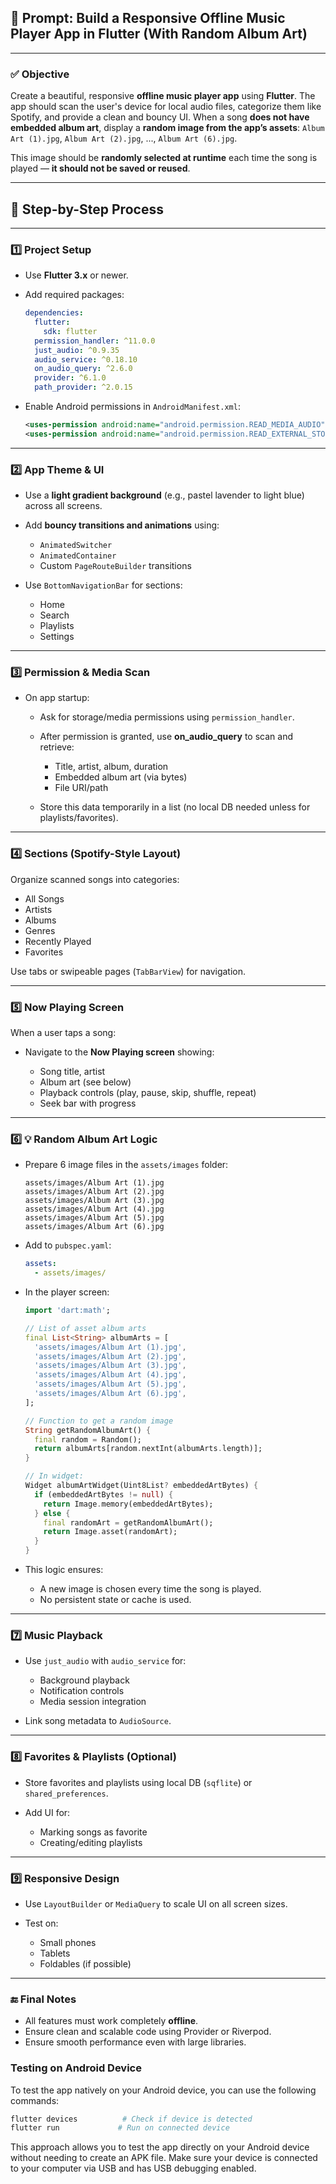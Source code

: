 ## 🎯 **Prompt: Build a Responsive Offline Music Player App in Flutter (With Random Album Art)**

---

### ✅ **Objective**

Create a beautiful, responsive **offline music player app** using **Flutter**. The app should scan the user's device for local audio files, categorize them like Spotify, and provide a clean and bouncy UI. When a song **does not have embedded album art**, display a **random image from the app’s assets**:
`Album Art (1).jpg`, `Album Art (2).jpg`, ..., `Album Art (6).jpg`.

This image should be **randomly selected at runtime** each time the song is played — **it should not be saved or reused**.

---

## 🧱 Step-by-Step Process

---

### 1️⃣ **Project Setup**

* Use **Flutter 3.x** or newer.
* Add required packages:

  ```yaml
  dependencies:
    flutter:
      sdk: flutter
    permission_handler: ^11.0.0
    just_audio: ^0.9.35
    audio_service: ^0.18.10
    on_audio_query: ^2.6.0
    provider: ^6.1.0
    path_provider: ^2.0.15
  ```
* Enable Android permissions in `AndroidManifest.xml`:

  ```xml
  <uses-permission android:name="android.permission.READ_MEDIA_AUDIO"/>
  <uses-permission android:name="android.permission.READ_EXTERNAL_STORAGE"/>
  ```

---

### 2️⃣ **App Theme & UI**

* Use a **light gradient background** (e.g., pastel lavender to light blue) across all screens.
* Add **bouncy transitions and animations** using:

  * `AnimatedSwitcher`
  * `AnimatedContainer`
  * Custom `PageRouteBuilder` transitions
* Use `BottomNavigationBar` for sections:

  * Home
  * Search
  * Playlists
  * Settings

---

### 3️⃣ **Permission & Media Scan**

* On app startup:

  * Ask for storage/media permissions using `permission_handler`.
  * After permission is granted, use **on\_audio\_query** to scan and retrieve:

    * Title, artist, album, duration
    * Embedded album art (via bytes)
    * File URI/path
  * Store this data temporarily in a list (no local DB needed unless for playlists/favorites).

---

### 4️⃣ **Sections (Spotify-Style Layout)**

Organize scanned songs into categories:

* All Songs
* Artists
* Albums
* Genres
* Recently Played
* Favorites

Use tabs or swipeable pages (`TabBarView`) for navigation.

---

### 5️⃣ **Now Playing Screen**

When a user taps a song:

* Navigate to the **Now Playing screen** showing:

  * Song title, artist
  * Album art (see below)
  * Playback controls (play, pause, skip, shuffle, repeat)
  * Seek bar with progress

---

### 6️⃣ **💡 Random Album Art Logic**

* Prepare 6 image files in the `assets/images` folder:

  ```
  assets/images/Album Art (1).jpg
  assets/images/Album Art (2).jpg
  assets/images/Album Art (3).jpg
  assets/images/Album Art (4).jpg
  assets/images/Album Art (5).jpg
  assets/images/Album Art (6).jpg
  ```
* Add to `pubspec.yaml`:

  ```yaml
  assets:
    - assets/images/
  ```
* In the player screen:

  ```dart
  import 'dart:math';

  // List of asset album arts
  final List<String> albumArts = [
    'assets/images/Album Art (1).jpg',
    'assets/images/Album Art (2).jpg',
    'assets/images/Album Art (3).jpg',
    'assets/images/Album Art (4).jpg',
    'assets/images/Album Art (5).jpg',
    'assets/images/Album Art (6).jpg',
  ];

  // Function to get a random image
  String getRandomAlbumArt() {
    final random = Random();
    return albumArts[random.nextInt(albumArts.length)];
  }

  // In widget:
  Widget albumArtWidget(Uint8List? embeddedArtBytes) {
    if (embeddedArtBytes != null) {
      return Image.memory(embeddedArtBytes);
    } else {
      final randomArt = getRandomAlbumArt();
      return Image.asset(randomArt);
    }
  }
  ```
* This logic ensures:

  * A new image is chosen every time the song is played.
  * No persistent state or cache is used.

---

### 7️⃣ **Music Playback**

* Use `just_audio` with `audio_service` for:

  * Background playback
  * Notification controls
  * Media session integration
* Link song metadata to `AudioSource`.

---

### 8️⃣ **Favorites & Playlists (Optional)**

* Store favorites and playlists using local DB (`sqflite`) or `shared_preferences`.
* Add UI for:

  * Marking songs as favorite
  * Creating/editing playlists

---

### 9️⃣ **Responsive Design**

* Use `LayoutBuilder` or `MediaQuery` to scale UI on all screen sizes.
* Test on:

  * Small phones
  * Tablets
  * Foldables (if possible)

---

### 🔚 Final Notes

* All features must work completely **offline**.
* Ensure clean and scalable code using Provider or Riverpod.
* Ensure smooth performance even with large libraries.

### Testing on Android Device

To test the app natively on your Android device, you can use the following commands:

```bash
flutter devices          # Check if device is detected
flutter run             # Run on connected device
```

This approach allows you to test the app directly on your Android device without needing to create an APK file. Make sure your device is connected to your computer via USB and has USB debugging enabled.
